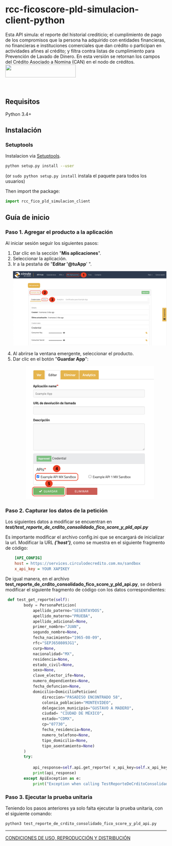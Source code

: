# rcc-ficoscore-pld-simulacion-client-python 

<p>Esta API simula: el reporte del historial crediticio; el cumplimiento de pago de los compromisos que la persona ha adquirido con entidades financieras, no financieras e instituciones comerciales que dan crédito o participan en actividades afines al crédito; y filtra contra listas de cumplimiento para Prevención de Lavado de Dinero. En esta versión se retornan los campos del Crédito Asociado a Nomina (CAN) en el nodo de créditos.<br/><img src='https://developer.circulodecredito.com.mx/sites/default/files/2020-10/circulo_de_credito-apihub.png' height='40' width='220'/></p><br/>


## Requisitos

Python 3.4+

## Instalación

### Setuptools

Instalacion via [Setuptools](http://pypi.python.org/pypi/setuptools).

```sh
python setup.py install --user
```
(or `sudo python setup.py install` instala el paquete para todos los usuarios)

Then import the package:
```python
import rcc_fico_pld_simulacion_client
```

## Guía de inicio

### Paso 1. Agregar el producto a la aplicación

Al iniciar sesión seguir los siguientes pasos:

 1. Dar clic en la sección "**Mis aplicaciones**".
 2. Seleccionar la aplicación.
 3. Ir a la pestaña de "**Editar '@tuApp**' ".
    <p align="center">
      <img src="https://github.com/APIHub-CdC/imagenes-cdc/blob/master/edit_applications.jpg" width="900">
    </p>
 4. Al abrirse la ventana emergente, seleccionar el producto.
 5. Dar clic en el botón "**Guardar App**":
    <p align="center">
      <img src="https://github.com/APIHub-CdC/imagenes-cdc/blob/master/selected_product.jpg" width="400">
    </p>


### Paso 2. Capturar los datos de la petición

Los siguientes datos a modificar se encuentran en ***test/test_reporte_de_crdito_consolidado_fico_score_y_pld_api.py***

Es importante modificar el archivo config.ini que se encargará de inicializar la url. Modificar la URL ***('host')***, como se muestra en el siguiente fragmento de código:

```ini
    [API_CONFIG]
    host = https://services.circulodecredito.com.mx/sandbox
    x_api_key = YOUR XAPIKEY
```

De igual manera, en el archivo **test_reporte_de_crdito_consolidado_fico_score_y_pld_api.py**, se deberá modificar el siguiente fragmento de código con los datos correspondientes:

```python
 def test_get_reporte(self):
        body = PersonaPeticion(
            apellido_paterno="SESENTAYDOS",
            apellido_materno="PRUEBA",
            apellido_adicional=None,
            primer_nombre="JUAN",
            segundo_nombre=None,
            fecha_nacimiento="1965-08-09",
            rfc="SEPJ650809JG1",
            curp=None,
            nacionalidad="MX",
            residencia=None,
            estado_civil=None,
            sexo=None,
            clave_elector_ife=None,
            numero_dependientes=None,
            fecha_defuncion=None,
            domicilio=DomicilioPeticion( 
                direccion="PASADISO ENCONTRADO 58",
                colonia_poblacion="MONTEVIDEO", 
                delegacion_municipio="GUSTAVO A MADERO", 
                ciudad= "CIUDAD DE MÉXICO", 
                estado="CDMX", 
                cp="07730", 
                fecha_residencia=None, 
                numero_telefono=None, 
                tipo_domicilio=None, 
                tipo_asentamiento=None)
        )
        try:
   
            api_response=self.api.get_reporte( x_api_key=self.x_api_key,  request=body,x_full_report=True)
            print(api_response)
        except ApiException as e:
            print("Exception when calling TestReporteDeCrditoConsolidadoFICOScoreYPLDApi->test_get_reporte: %s\n" % e)


```

### Paso 3. Ejecutar la prueba unitaria

Teniendo los pasos anteriores ya solo falta ejecutar la prueba unitaria, con el siguiente comando:

```shell
python3 test_reporte_de_crdito_consolidado_fico_score_y_pld_api.py
```
 

---
[CONDICIONES DE USO, REPRODUCCIÓN Y DISTRIBUCIÓN](https://github.com/APIHub-CdC/licencias-cdc)

[1]: https://getcomposer.org/doc/00-intro.md#installation-linux-unix-macos